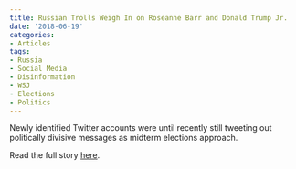 ```yaml
---
title: Russian Trolls Weigh In on Roseanne Barr and Donald Trump Jr.
date: '2018-06-19'
categories:
- Articles
tags:
- Russia
- Social Media
- Disinformation
- WSJ
- Elections
- Politics
---
```


Newly identified Twitter accounts were until recently still tweeting out
politically divisive messages as midterm elections approach.

Read the full story [here](https://t.co/W2IxwkYDVC).
